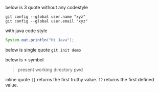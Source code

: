 below is 3 quote without any codestyle
```
git config --global user.name "xyz"
git config --global user.email "xyz"
```

with java code style
```java
System.out.println("Hi Java");
```

below is single quote
`git init demo`

below is > symbol
> present working directory
pwd

inline quote
`||` returns the first truthy value.
`??` returns the first defined value.
